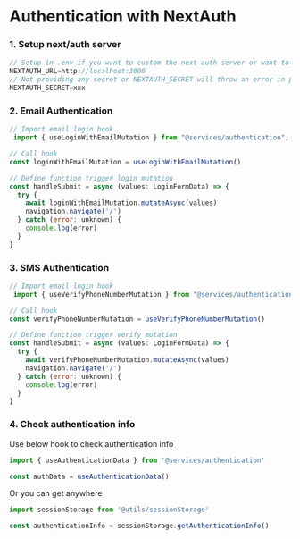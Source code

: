 # Authentication with NextAuth

### 1. Setup next/auth server

```javascript
// Setup in .env if you want to custom the next auth server or want to run it on another port.
NEXTAUTH_URL=http://localhost:3000
// Not providing any secret or NEXTAUTH_SECRET will throw an error in production.
NEXTAUTH_SECRET=xxx
```

### 2. Email Authentication
```javascript
// Import email login hook
 import { useLoginWithEmailMutation } from "@services/authentication";

// Call hook
const loginWithEmailMutation = useLoginWithEmailMutation()

// Define function trigger login mutation
const handleSubmit = async (values: LoginFormData) => {  
  try {
    await loginWithEmailMutation.mutateAsync(values)
    navigation.navigate('/')
  } catch (error: unknown) {
    console.log(error)
  }      
}

```


### 3. SMS Authentication
```javascript
// Import email login hook
 import { useVerifyPhoneNumberMutation } from "@services/authentication";

// Call hook
const verifyPhoneNumberMutation = useVerifyPhoneNumberMutation()

// Define function trigger verify mutation
const handleSubmit = async (values: LoginFormData) => {
  try {
    await verifyPhoneNumberMutation.mutateAsync(values)
    navigation.navigate('/')
  } catch (error: unknown) {
    console.log(error)
  }
}

```

### 4. Check authentication info

Use below hook to check authentication info

```javascript
import { useAuthenticationData } from '@services/authentication'

const authData = useAuthenticationData()
```

Or you can get anywhere

```javascript
import sessionStorage from '@utils/sessionStorage'

const authenticationInfo = sessionStorage.getAuthenticationInfo()
```